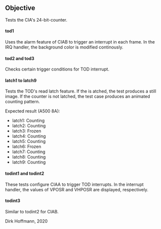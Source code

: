 ## Objective

Tests the CIA's 24-bit-counter.

#### tod1

Uses the alarm feature of CIAB to trigger an interrupt in each frame. In the IRQ handler, the background color is modified continously.

#### tod2 and tod3

Checks certain trigger conditions for TOD interrupt. 

#### latch1 to latch9

Tests the TOD's read latch feature. If the is atched, the test produces a still image. If the counter is not  latched, the test case produces an animated counting pattern.

Expected result (A500 8A): 

- latch1: Counting
- latch2: Counting
- latch3: Frozen
- latch4: Counting 
- latch5: Counting 
- latch6: Frozen
- latch7: Counting
- latch8: Counting
- latch9: Counting

#### todint1 and todint2

These tests configure CIAA to trigger TOD interrupts. In the interrupt handler, the values of VPOSR and VHPOSR are displayed, respectively.

#### todint3

Similar to todint2 for CIAB.


Dirk Hoffmann, 2020
